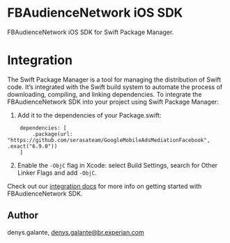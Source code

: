 # FBAudienceNetwork iOS SDK
FBAudienceNetwork iOS SDK for Swift Package Manager.

# Integration
The Swift Package Manager is a tool for managing the distribution of Swift code. It’s integrated with the Swift build system to automate the process of downloading, compiling, and linking dependencies.
To integrate the FBAudienceNetwork SDK into your project using Swift Package Manager:
1. Add it to the dependencies of your Package.swift:
```objc
    dependencies: [
        .package(url: "https://github.com/serasateam/GoogleMobileAdsMediationFacebook", .exact("6.9.0"))
    ]
```
2. Enable the `-ObjC` flag in Xcode: select Build Settings, search for Other Linker Flags and add `-ObjC`.

Check out our [integration docs](https://developers.facebook.com/docs/audience-network/setting-up/platform-setup/ios/add-sdk) for more info on getting started with FBAudienceNetwork SDK.

## Author

denys.galante, denys.galante@br.experian.com
